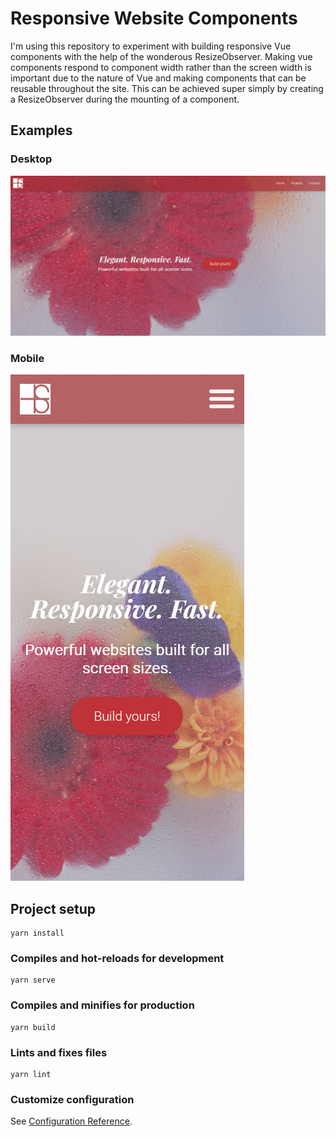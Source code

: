 # Responsive Website Components
I'm using this repository to experiment with building responsive Vue components with the help of the wonderous ResizeObserver. Making vue components respond to component width rather than the screen width is important due to the nature of Vue and making components that can be reusable throughout the site. This can be achieved super simply by creating a ResizeObserver during the mounting of a component. 

## Examples
### Desktop
![Desktop Screenshot](https://github.com/tsarvs/responsive-website-components/blob/master/src/assets/screenshotDesktop.png?raw=true)
### Mobile
![Mobile Screenshot](https://github.com/tsarvs/responsive-website-components/blob/master/src/assets/screenshotMobile.png?raw=true)

## Project setup
```
yarn install
```

### Compiles and hot-reloads for development
```
yarn serve
```

### Compiles and minifies for production
```
yarn build
```

### Lints and fixes files
```
yarn lint
```

### Customize configuration
See [Configuration Reference](https://cli.vuejs.org/config/).

